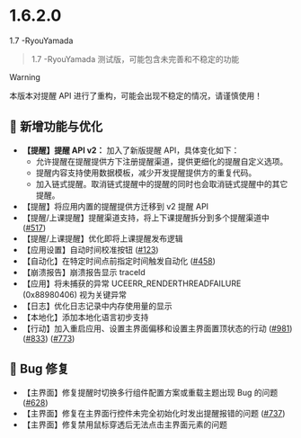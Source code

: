 # 1.6.2.0

1.7 -RyouYamada

> 1.7 -RyouYamada 测试版，可能包含未完善和不稳定的功能

> [!warning]
> 本版本对提醒 API 进行了重构，可能会出现不稳定的情况，请谨慎使用！

## 🚀 新增功能与优化

- **【提醒】提醒 API v2：** 加入了新版提醒 API，具体变化如下：
    - 允许提醒在提醒提供方下注册提醒渠道，提供更细化的提醒自定义选项。
    - 提醒内容支持使用数据模板，减少开发提醒提供方的重复代码。
    - 加入链式提醒。取消链式提醒中的提醒的同时也会取消链式提醒中的其它提醒。
- 【提醒】将应用内置的提醒提供方迁移到 v2 提醒 API
- 【提醒/上课提醒】提醒渠道支持，将上下课提醒拆分到多个提醒渠道中 ([#517](https://github.com/ClassIsland/ClassIsland/issues/517))
- 【提醒/上课提醒】优化即将上课提醒发布逻辑
- 【应用设置】自动时间校准按钮 ([#123](https://github.com/ClassIsland/ClassIsland/issues/123))
- 【自动化】在特定时间点前指定时间触发自动化 ([#458](https://github.com/ClassIsland/ClassIsland/issues/458))
- 【崩溃报告】崩溃报告显示 traceId
- 【应用】将未捕获的异常 UCEERR_RENDERTHREADFAILURE (0x88980406) 视为关键异常
- 【日志】优化日志记录中内存使用量的显示
- 【本地化】添加本地化语言初步支持
- 【行动】加入重启应用、设置主界面偏移和设置主界面置顶状态的行动 ([#981](https://github.com/ClassIsland/ClassIsland/issues/981)) ([#833](https://github.com/ClassIsland/ClassIsland/issues/833)) ([#773](https://github.com/ClassIsland/ClassIsland/issues/773))

## 🐛 Bug 修复

- 【主界面】修复提醒时切换多行组件配置方案或重载主题出现 Bug 的问题 ([#628](https://github.com/ClassIsland/ClassIsland/issues/628))
- 【主界面】修复在主界面行控件未完全初始化时发出提醒报错的问题 ([#737](https://github.com/ClassIsland/ClassIsland/issues/737))
- 【主界面】修复禁用鼠标穿透后无法点击主界面元素的问题

<!-- generated by git-cliff -->
